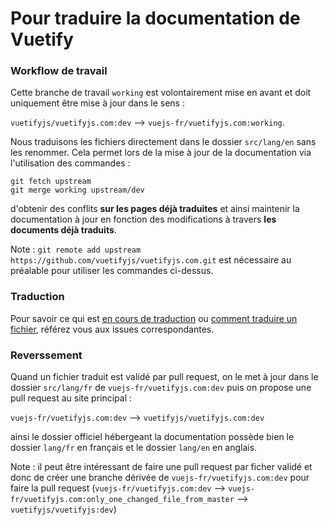 # Pour traduire la documentation de Vuetify

### Workflow de travail

Cette branche de travail `working` est volontairement mise en avant et doit uniquement être mise à jour dans le sens :

`vuetifyjs/vuetifyjs.com:dev` --> `vuejs-fr/vuetifyjs.com:working`.

Nous traduisons les fichiers directement dans le dossier `src/lang/en` sans les renommer. Cela permet lors de la mise à jour de la documentation via l'utilisation des commandes :

```
git fetch upstream
git merge working upstream/dev
```

d'obtenir des conflits **sur les pages déjà traduites** et ainsi maintenir la documentation à jour en fonction des modifications à travers **les documents déjà traduits**.

Note : `git remote add upstream https://github.com/vuetifyjs/vuetifyjs.com.git` est nécessaire au préalable pour utiliser les commandes ci-dessus.

### Traduction

Pour savoir ce qui est [en cours de traduction](https://github.com/vuejs-fr/vuetifyjs.com/issues/1) ou [comment traduire un fichier](https://github.com/vuejs-fr/vuetifyjs.com/issues/2), référez vous aux issues correspondantes.

### Reverssement

Quand un fichier traduit est validé par pull request, on le met à jour dans le dossier `src/lang/fr` de `vuejs-fr/vuetifyjs.com:dev` puis on propose une pull request au site principal :

`vuejs-fr/vuetifyjs.com:dev` --> `vuetifyjs/vuetifyjs.com:dev`

ainsi le dossier officiel hébergeant la documentation possède bien le dossier `lang/fr` en français et le dossier `lang/en` en anglais.

Note : il peut être intéressant de faire une pull request par ficher validé et donc de créer une branche dérivée de `vuejs-fr/vuetifyjs.com:dev` pour faire la pull request (`vuejs-fr/vuetifyjs.com:dev` --> `vuejs-fr/vuetifyjs.com:only_one_changed_file_from_master` --> `vuetifyjs/vuetifyjs:dev`)

